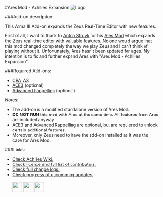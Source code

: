 #Ares Mod - Achilles Expansion
![Logo](https://github.com/oOKexOo/AresModAchillesExpansion/blob/(0.0.5)/Achilles_Logo_Github.png)

###Add-on description:

This Arma III Add-on expands the Zeus Real-Time Editor with new features.

First of all, I want to thank to [Anton Struyk](https://github.com/astruyk) for his [Ares Mod](https://github.com/astruyk/Ares) which expands the Zeus real-time editor with valuable features.
No one would argue that this mod changed completely the way we play Zeus and I can't think of playing without it.
Unfortunately, Ares hasn't been updated for ages.
My intention is to fix and further expand Ares with "Ares Mod - Achilles Expansion".

###Required Add-ons:

- [CBA_A3](https://steamcommunity.com/sharedfiles/filedetails/?id=450814997)
- [ACE3](http://steamcommunity.com/sharedfiles/filedetails/?id=723217262) (optional)
- [Advanced Rappelling](https://steamcommunity.com/sharedfiles/filedetails/?id=713709341) (optional)

Notes:
- The add-on is a modified standalone version of Ares Mod.
- **DO NOT RUN** this mod with Ares at the same time. All features from Ares are included anyway. 
- ACE3 and Advanced Rappelling are optional, but are requiered to unlock certain additional features.
- Moreover, only Zeus need to have the add-on installed as it was the case for Ares Mod.

###Links:
- [Check Achilles Wiki.](https://github.com/oOKexOo/AresModAchillesExpansion/wiki)
- [Check licence and full list of contributers.](https://github.com/oOKexOo/AresModAchillesExpansion/blob/master/%40AresModAchillesExpansion/license.txt)
- [Check full change logs.](https://github.com/oOKexOo/AresModAchillesExpansion/blob/master/%40AresModAchillesExpansion/readme.md)
- [Check progress of upcomming updates.](https://github.com/oOKexOo/AresModAchillesExpansion/issues/32)<br><br>
[<img src="https://upload.wikimedia.org/wikipedia/commons/thumb/8/83/Steam_icon_logo.svg/64px-Steam_icon_logo.svg.png" height="32">](http://steamcommunity.com/sharedfiles/filedetails/?id=723217262)
[<img src="http://4.bp.blogspot.com/-vtYrEU2RJ2M/TfEgQU_jiOI/AAAAAAAAADE/sB4svc3QP8w/s1600/six-updater-logo.png" height="32">](http://withsix.com/p/Arma-3/mods/mc1X_8GXVEG0STlO_DWjNA/Ares-Mod-Achilles-Expansion)
[<img src="http://www.armaholic.com/datas/users/news_donwload_oa_4.png" height="32">](http://www.armaholic.com/page.php?id=31235)
